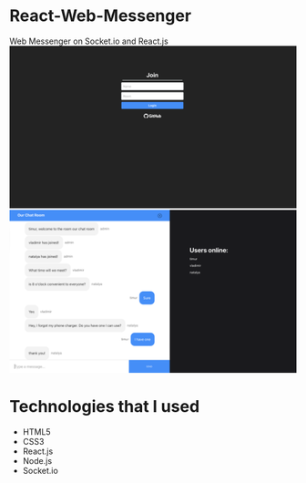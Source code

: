 # React-Web-Messenger
Web Messenger on Socket.io and React.js
![Join to chat window](./client/public/Join%20Window.png)
![Chat](./client/public/Chat%20Window.png)
# Technologies that I used
 - HTML5
 - CSS3
 - React.js
 - Node.js
 - Socket.io
